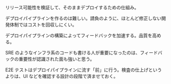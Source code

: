 リリース可能性を検証して、そのままデプロイするための仕組み。

デプロイパイプラインを作るのは難しい。請負のように、ほとんど修正しない開発体制ではコストを回収しにくい。

デプロイパイプラインの構築によってフィードバックを加速する。品質を高める。

SRE のようなインフラ系のコードも書ける人が重要になったのは、フィードバックの重要性が認識された面も強いと思う。

E2E テストはデプロイパイプラインに流す「前」に行う。検査の仕上げというよりは、UI などを確認する設計の段階で済ませておく。
